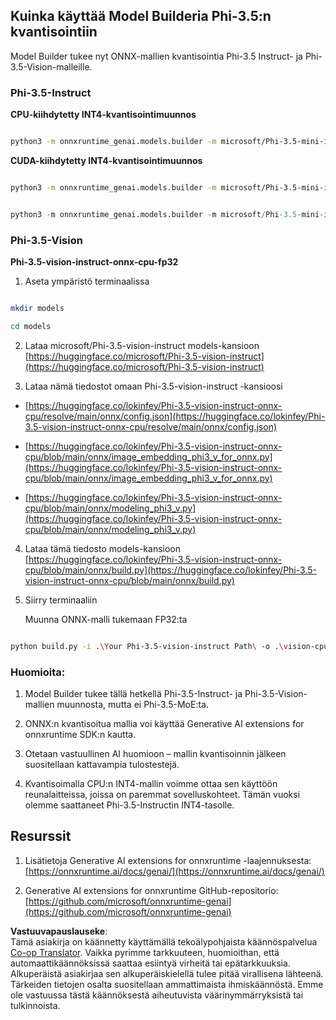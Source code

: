 <!--
CO_OP_TRANSLATOR_METADATA:
{
  "original_hash": "3bb9f5c926673593287eddc3741226cb",
  "translation_date": "2025-05-09T14:36:47+00:00",
  "source_file": "md/01.Introduction/04/UsingORTGenAIQuantifyingPhi.md",
  "language_code": "fi"
}
-->
## **Kuinka käyttää Model Builderia Phi-3.5:n kvantisointiin**

Model Builder tukee nyt ONNX-mallien kvantisointia Phi-3.5 Instruct- ja Phi-3.5-Vision-malleille.

### **Phi-3.5-Instruct**

**CPU-kiihdytetty INT4-kvantisointimuunnos**

```bash

python3 -m onnxruntime_genai.models.builder -m microsoft/Phi-3.5-mini-instruct  -o ./onnx-cpu -p int4 -e cpu -c ./Phi-3.5-mini-instruct

```

**CUDA-kiihdytetty INT4-kvantisointimuunnos**

```bash

python3 -m onnxruntime_genai.models.builder -m microsoft/Phi-3.5-mini-instruct  -o ./onnx-cpu -p int4 -e cuda -c ./Phi-3.5-mini-instruct

```

```python

python3 -m onnxruntime_genai.models.builder -m microsoft/Phi-3.5-mini-instruct  -o ./onnx-cpu -p int4 -e cuda -c ./Phi-3.5-mini-instruct

```

### **Phi-3.5-Vision**

**Phi-3.5-vision-instruct-onnx-cpu-fp32**

1. Aseta ympäristö terminaalissa

```bash

mkdir models

cd models 

```

2. Lataa microsoft/Phi-3.5-vision-instruct models-kansioon  
[https://huggingface.co/microsoft/Phi-3.5-vision-instruct](https://huggingface.co/microsoft/Phi-3.5-vision-instruct)

3. Lataa nämä tiedostot omaan Phi-3.5-vision-instruct -kansioosi

- [https://huggingface.co/lokinfey/Phi-3.5-vision-instruct-onnx-cpu/resolve/main/onnx/config.json](https://huggingface.co/lokinfey/Phi-3.5-vision-instruct-onnx-cpu/resolve/main/onnx/config.json)

- [https://huggingface.co/lokinfey/Phi-3.5-vision-instruct-onnx-cpu/blob/main/onnx/image_embedding_phi3_v_for_onnx.py](https://huggingface.co/lokinfey/Phi-3.5-vision-instruct-onnx-cpu/blob/main/onnx/image_embedding_phi3_v_for_onnx.py)

- [https://huggingface.co/lokinfey/Phi-3.5-vision-instruct-onnx-cpu/blob/main/onnx/modeling_phi3_v.py](https://huggingface.co/lokinfey/Phi-3.5-vision-instruct-onnx-cpu/blob/main/onnx/modeling_phi3_v.py)

4. Lataa tämä tiedosto models-kansioon  
[https://huggingface.co/lokinfey/Phi-3.5-vision-instruct-onnx-cpu/blob/main/onnx/build.py](https://huggingface.co/lokinfey/Phi-3.5-vision-instruct-onnx-cpu/blob/main/onnx/build.py)

5. Siirry terminaaliin

    Muunna ONNX-malli tukemaan FP32:ta

```bash

python build.py -i .\Your Phi-3.5-vision-instruct Path\ -o .\vision-cpu-fp32 -p f32 -e cpu

```

### **Huomioita:**

1. Model Builder tukee tällä hetkellä Phi-3.5-Instruct- ja Phi-3.5-Vision-mallien muunnosta, mutta ei Phi-3.5-MoE:ta.

2. ONNX:n kvantisoitua mallia voi käyttää Generative AI extensions for onnxruntime SDK:n kautta.

3. Otetaan vastuullinen AI huomioon – mallin kvantisoinnin jälkeen suositellaan kattavampia tulostestejä.

4. Kvantisoimalla CPU:n INT4-mallin voimme ottaa sen käyttöön reunalaitteissa, joissa on paremmat sovelluskohteet. Tämän vuoksi olemme saattaneet Phi-3.5-Instructin INT4-tasolle.

## **Resurssit**

1. Lisätietoja Generative AI extensions for onnxruntime -laajennuksesta: [https://onnxruntime.ai/docs/genai/](https://onnxruntime.ai/docs/genai/)

2. Generative AI extensions for onnxruntime GitHub-repositorio: [https://github.com/microsoft/onnxruntime-genai](https://github.com/microsoft/onnxruntime-genai)

**Vastuuvapauslauseke**:  
Tämä asiakirja on käännetty käyttämällä tekoälypohjaista käännöspalvelua [Co-op Translator](https://github.com/Azure/co-op-translator). Vaikka pyrimme tarkkuuteen, huomioithan, että automaattikäännöksissä saattaa esiintyä virheitä tai epätarkkuuksia. Alkuperäistä asiakirjaa sen alkuperäiskielellä tulee pitää virallisena lähteenä. Tärkeiden tietojen osalta suositellaan ammattimaista ihmiskäännöstä. Emme ole vastuussa tästä käännöksestä aiheutuvista väärinymmärryksistä tai tulkinnoista.